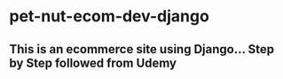 # pet-nut-ecom-dev-django
This is an ecommerce site using Django... Step by Step followed from Udemy
--
